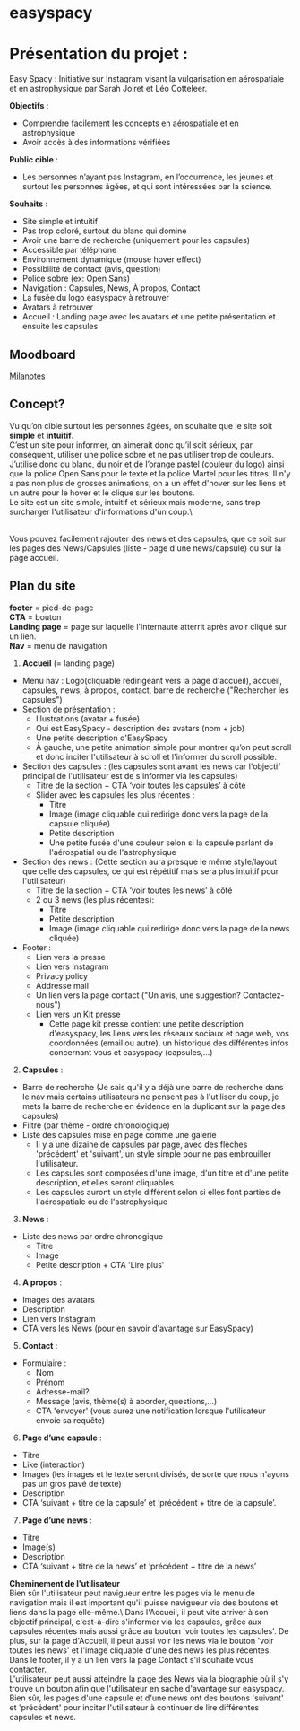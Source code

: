 # easyspacy

# Présentation du projet : 

Easy Spacy : Initiative sur Instagram visant la vulgarisation en aérospatiale et en astrophysique par Sarah Joiret et Léo Cotteleer.

**Objectifs** : 
- Comprendre facilement les concepts en aérospatiale et en astrophysique
- Avoir accès à des informations vérifiées

**Public cible** :
- Les personnes n’ayant pas Instagram, en l’occurrence, les jeunes et surtout les personnes âgées, et qui sont intéressées par la science.

**Souhaits** : 
- Site simple et intuitif
- Pas trop coloré, surtout du blanc qui domine
- Avoir une barre de recherche (uniquement pour les capsules)
- Accessible par téléphone
- Environnement dynamique (mouse hover effect)
- Possibilité de contact (avis, question)
- Police sobre (ex: Open Sans)
- Navigation : Capsules, News, À propos, Contact
- La fusée du logo easyspacy à retrouver 
- Avatars à retrouver
- Accueil : Landing page avec les avatars et une petite présentation et ensuite les capsules

## Moodboard

[Milanotes](https://app.milanote.com/1LfnAG1saCj4hy?p=Q5GbfEnqhvU)

## Concept?

Vu qu’on cible surtout les personnes âgées, on souhaite que le site soit **simple** et **intuitif**. \
C’est un site pour informer, on aimerait donc qu’il soit sérieux, par conséquent, utiliser une police sobre et ne pas utiliser trop de couleurs.
J’utilise donc du blanc, du noir et de l’orange pastel (couleur du logo) ainsi que la police Open Sans pour le texte et la police Martel pour les titres.
Il n'y a pas non plus de grosses animations, on a un effet d'hover sur les liens et un autre pour le hover et le clique sur les boutons.\
Le site est un site simple, intuitif et sérieux mais moderne, sans trop surcharger l'utilisateur d'informations d'un coup.\


\
Vous pouvez facilement rajouter des news et des capsules, que ce soit sur les pages des News/Capsules (liste - page d'une news/capsule) ou sur la page accueil.


## Plan du site

**footer** = pied-de-page\
**CTA** = bouton\
**Landing page** = page sur laquelle l'internaute atterrit après avoir cliqué sur un lien.\
**Nav** = menu de navigation

1) **Accueil** (= landing page)
  - Menu nav : Logo(cliquable redirigeant vers la page d'accueil), accueil, capsules, news, à propos, contact, barre de recherche ("Rechercher les capsules")
  - Section de présentation :
      - Illustrations (avatar + fusée)
      - Qui est EasySpacy - description des avatars (nom + job)
      - Une petite description d'EasySpacy
      - À gauche, une petite animation simple pour montrer qu’on peut scroll et donc inciter l'utilisateur à scroll et l'informer du scroll possible.
  - Section des capsules : (les capsules sont avant les news car l'objectif principal de l'utilisateur est de s'informer via les capsules)
    - Titre de la section + CTA ‘voir toutes les capsules’ à côté
    - Slider avec les capsules les plus récentes :
      - Titre
      - Image (image cliquable qui redirige donc vers la page de la capsule cliquée)
      - Petite description
      - Une petite fusée d'une couleur selon si la capsule parlant de l'aérospatial ou de l'astrophysique
  - Section des news : (Cette section aura presque le même style/layout que celle des capsules, ce qui est répétitif mais sera plus intuitif pour l'utilisateur)
    - Titre de la section + CTA ‘voir toutes les news’ à côté
    - 2 ou 3 news (les plus récentes):
      - Titre
      - Petite description
      - Image (image cliquable qui redirige donc vers la page de la news cliquée)
  - Footer : 
    - Lien vers la presse
    - Lien vers Instagram
    - Privacy policy
    - Addresse mail
    - Un lien vers la page contact ("Un avis, une suggestion? Contactez-nous")
    - Lien vers un Kit presse 
      - Cette page kit presse contient une petite description d'easyspacy, les liens vers les réseaux sociaux et page web, vos coordonnées (email ou autre), un historique des différentes infos concernant vous et easyspacy (capsules,...)
2) **Capsules** : 
  - Barre de recherche (Je sais qu'il y a déjà une barre de recherche dans le nav mais certains utilisateurs ne pensent pas à l'utiliser du coup, je mets la barre de recherche en évidence en la duplicant sur la page des capsules)
  - Filtre (par thème - ordre chronologique)
  - Liste des capsules mise en page comme une galerie
    -   Il y a une dizaine de capsules par page, avec des flèches 'précédent' et 'suivant', un style simple pour ne pas embrouiller l'utilisateur. 
    -   Les capsules sont composées d'une image, d'un titre et d'une petite description, et elles seront cliquables
    -   Les capsules auront un style différent selon si elles font parties de l'aérospatiale ou de l'astrophysique
3) **News** : 
  - Liste des news par ordre chronogique
    - Titre
    - Image
    - Petite description + CTA 'Lire plus'
4) **A propos** :
  - Images des avatars
  - Description
  - Lien vers Instagram
  - CTA vers les News (pour en savoir d'avantage sur EasySpacy)
5) **Contact** : 
  - Formulaire : 
    - Nom
    - Prénom
    - Adresse-mail?
    - Message (avis, thème(s) à aborder, questions,...)
    - CTA 'envoyer' (vous aurez une notification lorsque l'utilisateur envoie sa requête)
6) **Page d’une capsule** : 
  - Titre
  - Like (interaction)
  - Images (les images et le texte seront divisés, de sorte que nous n'ayons pas un gros pavé de texte)
  - Description
  - CTA ‘suivant + titre de la capsule’ et ‘précédent + titre de la capsule’.
7) **Page d’une news** : 
  - Titre
  - Image(s)
  - Description
  - CTA ‘suivant + titre de la news’ et ‘précédent + titre de la news’


**Cheminement de l'utilisateur** \
Bien sûr l'utilisateur peut navigueur entre les pages via le menu de navigation mais il est important qu'il puisse navigueur via des boutons et liens dans la page elle-même.\ 
Dans l'Accueil, il peut vite arriver à son objectif principal, c'est-à-dire s'informer via les capsules, grâce aux capsules récentes mais aussi grâce au bouton 'voir toutes les capsules'. De plus, sur la page d'Accueil, il peut aussi voir les news via le bouton 'voir toutes les news' et l'image cliquable d'une des news les plus récentes. Dans le footer, il y a un lien vers la page Contact s'il souhaite vous contacter. \
L'utilisateur peut aussi atteindre la page des News via la biographie où il s'y trouve un bouton afin que l'utilisateur en sache d'avantage sur easyspacy. Bien sûr, les pages d'une capsule et d'une news ont des boutons 'suivant' et 'précédent' pour inciter l'utilisateur à continuer de lire différentes capsules et news.




